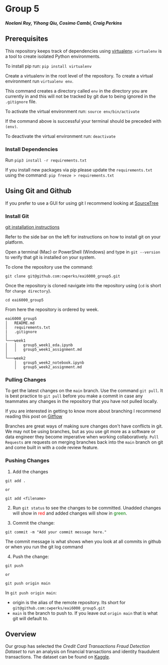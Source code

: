 # Group 5

##### Noelani Roy, Yihong Qiu, Cosimo Cambi, Craig Perkins

## Prerequisites

This repository keeps track of dependencies using [virtualenv](https://virtualenv.pypa.io/en/latest/). `virtualenv` is a tool to create isolated Python environments. 

To install pip run: `pip install virtualenv`

Create a virtualenv in the root level of the repository. To create a virtual environment run `virtualenv env`.

This command creates a directory called `env` in the directory you are currently in and this will not be tracked by git due to being ignored in the `.gitignore` file.

To activate the virtual environment run: `source env/bin/activate`

If the command above is successful your terminal should be preceded with `(env)`.

To deactivate the virtual environment run: `deactivate`

### Install Dependencies

Run `pip3 install -r requirements.txt`

If you install new packages via pip please update the `requirements.txt` using the command: `pip freeze > requirements.txt`

## Using Git and Github

If you prefer to use a GUI for using git I recommend looking at [SourceTree](https://www.sourcetreeapp.com/)

### Install Git

[git installation instructions](https://www.atlassian.com/git/tutorials/install-git)

Refer to the side bar on the left for instructions on how to install git on your platform.

Open a terminal (Mac) or PowerShell (Windows) and type in `git --version` to verify that git is installed on your system.

To clone the repository use the command:

`git clone git@github.com:cwperks/eai6000_group5.git`

Once the repository is cloned navigate into the repository using (`cd` is short for `change directory`).

`cd eai6000_group5`

From here the repository is ordered by week.

```
eai6000_group5
│   README.md
│   requirements.txt    
|   .gitignore
│
└───week1
│   │   group5_week1_eda.ipynb
│   │   group5_week1_assignment.md
│   
└───week2
    │   group5_week2_notebook.ipynb
    │   group5_week2_assignment.md
```

### Pulling Changes

To get the latest changes on the `main` branch. Use the command `git pull`. It is best practice to `git pull` before you make a commit in case any teammates any changes in the repository that you have not pulled locally. 

If you are interested in getting to know more about branching I recommend reading this post on [Gitflow](https://www.atlassian.com/git/tutorials/comparing-workflows/gitflow-workflow#:~:text=Gitflow%20Workflow%20is%20a%20Git,designed%20around%20the%20project%20release.&text=In%20addition%20to%20feature%20branches,%2C%20maintaining%2C%20and%20recording%20releases.)

Branches are great ways of making sure changes don't have conflicts in git. We may not be using branches, but as you use git more as a software or data engineer they become imperative when working collaboratively. `Pull Requests` are requests on merging branches back into the `main` branch on git and come built in with a code review feature.

### Pushing Changes

1) Add the changes

```
git add .

or

git add <filename>
```

2) Run `git status` to see the changes to be committed. Unadded changes will show in <span style="color:red">red</span> and added changes will show in <span style="color:green">green</span>.

3) Commit the change: 

```
git commit -m "Add your commit message here."
```

The commit message is what shows when you look at all commits in github or when you run the git log command

4) Push the change:

```
git push

or

git push origin main
```

In `git push origin main`:

- origin is the alias of the remote repository. Its short for `git@github.com:cwperks/eai6000_group5.git`
- `main` is the branch to push to. If you leave out `origin main` that is what git will default to.

## Overview

Our group has selected the *Credit Card Transactions Fraud Detection Dataset* to run an analysis on financial transactions and identity fraudulent transactions. The dataset can be found on [Kaggle](https://www.kaggle.com/kartik2112/fraud-detection).